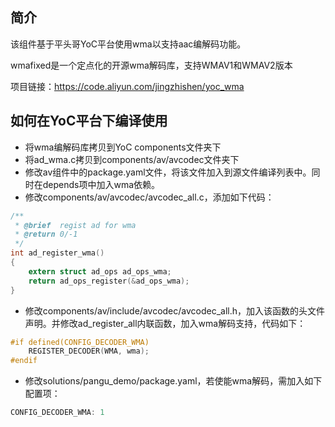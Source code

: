 ## 简介

该组件基于平头哥YoC平台使用wma以支持aac编解码功能。

wmafixed是一个定点化的开源wma解码库，支持WMAV1和WMAV2版本

项目链接：https://code.aliyun.com/jingzhishen/yoc_wma

## 如何在YoC平台下编译使用

- 将wma编解码库拷贝到YoC components文件夹下
- 将ad_wma.c拷贝到components/av/avcodec文件夹下
- 修改av组件中的package.yaml文件，将该文件加入到源文件编译列表中。同时在depends项中加入wma依赖。
- 修改components/av/avcodec/avcodec_all.c，添加如下代码：

```c
/**
 * @brief  regist ad for wma
 * @return 0/-1
 */
int ad_register_wma()
{
    extern struct ad_ops ad_ops_wma;
    return ad_ops_register(&ad_ops_wma);
}
```

- 修改components/av/include/avcodec/avcodec_all.h，加入该函数的头文件声明。并修改ad_register_all内联函数，加入wma解码支持，代码如下：

```c
#if defined(CONFIG_DECODER_WMA)
    REGISTER_DECODER(WMA, wma);
#endif
```

- 修改solutions/pangu_demo/package.yaml，若使能wma解码，需加入如下配置项：

```c
CONFIG_DECODER_WMA: 1
```

